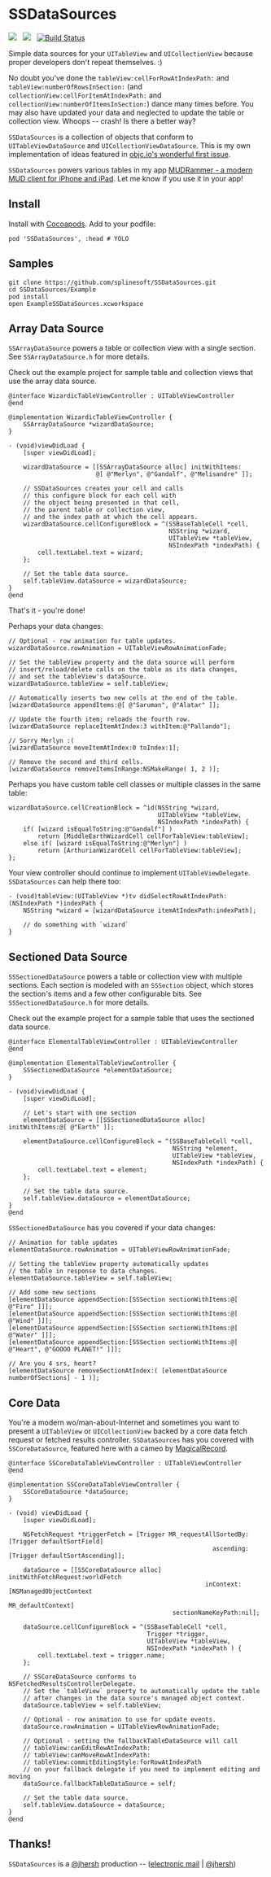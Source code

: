 SSDataSources
=============

![](http://cocoapod-badges.herokuapp.com/v/SSDataSources/badge.png) &nbsp; ![](http://cocoapod-badges.herokuapp.com/p/SSDataSources/badge.png) &nbsp; [![Build Status](https://travis-ci.org/splinesoft/SSDataSources.png?branch=master)](https://travis-ci.org/splinesoft/SSDataSources)

Simple data sources for your `UITableView` and `UICollectionView` because proper developers don't repeat themselves. :)

No doubt you've done the `tableView:cellForRowAtIndexPath:` and `tableView:numberOfRowsInSection:` (and `collectionView:cellForItemAtIndexPath:` and `collectionView:numberOfItemsInSection:`) dance many times before. You may also have updated your data and neglected to update the table or collection view. Whoops -- crash! Is there a better way?

`SSDataSources` is a collection of objects that conform to `UITableViewDataSource` and `UICollectionViewDataSource`. This is my own implementation of ideas featured in [objc.io's wonderful first issue](http://www.objc.io/issue-1/table-views.html).

`SSDataSources` powers various tables in my app [MUDRammer - a modern MUD client for iPhone and iPad](https://itunes.apple.com/us/app/mudrammer-a-modern-mud-client/id597157072?mt=8). Let me know if you use it in your app!

## Install

Install with [Cocoapods](http://cocoapods.org). Add to your podfile:

```
pod 'SSDataSources', :head # YOLO
```

## Samples

```
git clone https://github.com/splinesoft/SSDataSources.git
cd SSDataSources/Example
pod install
open ExampleSSDataSources.xcworkspace
```

## Array Data Source

`SSArrayDataSource` powers a table or collection view with a single section. See `SSArrayDataSource.h` for more details.

Check out the example project for sample table and collection views that use the array data source.


```objc
@interface WizardicTableViewController : UITableViewController
@end

@implementation WizardicTableViewController {
    SSArrayDataSource *wizardDataSource;
}

- (void)viewDidLoad {
    [super viewDidLoad];

    wizardDataSource = [[SSArrayDataSource alloc] initWithItems:
                        @[ @"Merlyn", @"Gandalf", @"Melisandre" ]];

	// SSDataSources creates your cell and calls
	// this configure block for each cell with 
	// the object being presented in that cell,
	// the parent table or collection view,
	// and the index path at which the cell appears.
    wizardDataSource.cellConfigureBlock = ^(SSBaseTableCell *cell, 
                                            NSString *wizard,
                                            UITableView *tableView,
                                            NSIndexPath *indexPath) {
        cell.textLabel.text = wizard;
    };
    
    // Set the table data source.
    self.tableView.dataSource = wizardDataSource;
}
@end
```

That's it - you're done! 

Perhaps your data changes:

```objc
// Optional - row animation for table updates.
wizardDataSource.rowAnimation = UITableViewRowAnimationFade;

// Set the tableView property and the data source will perform
// insert/reload/delete calls on the table as its data changes,
// and set the tableView's dataSource.
wizardDataSource.tableView = self.tableView;
	
// Automatically inserts two new cells at the end of the table.
[wizardDataSource appendItems:@[ @"Saruman", @"Alatar" ]];

// Update the fourth item; reloads the fourth row.
[wizardDataSource replaceItemAtIndex:3 withItem:@"Pallando"];

// Sorry Merlyn :(
[wizardDataSource moveItemAtIndex:0 toIndex:1];
	
// Remove the second and third cells.
[wizardDataSource removeItemsInRange:NSMakeRange( 1, 2 )];
```

Perhaps you have custom table cell classes or multiple classes in the same table:

```objc
wizardDataSource.cellCreationBlock = ^id(NSString *wizard, 
                                         UITableView *tableView, 
                                         NSIndexPath *indexPath) {
	if( [wizard isEqualToString:@"Gandalf"] )
		return [MiddleEarthWizardCell cellForTableView:tableView];
	else if( [wizard isEqualToString:@"Merlyn"] )
		return [ArthurianWizardCell cellForTableView:tableView];
};

```

Your view controller should continue to implement `UITableViewDelegate`. `SSDataSources` can help there too:

```objc
- (void)tableView:(UITableView *)tv didSelectRowAtIndexPath:(NSIndexPath *)indexPath {
	NSString *wizard = [wizardDataSource itemAtIndexPath:indexPath];
	
	// do something with `wizard`
}
```

## Sectioned Data Source

`SSSectionedDataSource` powers a table or collection view with multiple sections. Each section is modeled with an `SSSection` object, which stores the section's items and a few other configurable bits. See `SSSectionedDataSource.h` for more details.

Check out the example project for a sample table that uses the sectioned data source.

```objc
@interface ElementalTableViewController : UITableViewController
@end

@implementation ElementalTableViewController {
    SSSectionedDataSource *elementDataSource;
}

- (void)viewDidLoad {
    [super viewDidLoad];

    // Let's start with one section
    elementDataSource = [[SSSectionedDataSource alloc] initWithItems:@[ @"Earth" ]];

    elementDataSource.cellConfigureBlock = ^(SSBaseTableCell *cell, 
                                             NSString *element,
                                             UITableView *tableView,
                                             NSIndexPath *indexPath) {
        cell.textLabel.text = element;
    };
    
    // Set the table data source.
    self.tableView.dataSource = elementDataSource;
}
@end
```

`SSSectionedDataSource` has you covered if your data changes:

```objc
// Animation for table updates
elementDataSource.rowAnimation = UITableViewRowAnimationFade;

// Setting the tableView property automatically updates 
// the table in response to data changes.
elementDataSource.tableView = self.tableView;

// Add some new sections
[elementDataSource appendSection:[SSSection sectionWithItems:@[ @"Fire" ]]];
[elementDataSource appendSection:[SSSection sectionWithItems:@[ @"Wind" ]]];
[elementDataSource appendSection:[SSSection sectionWithItems:@[ @"Water" ]]];
[elementDataSource appendSection:[SSSection sectionWithItems:@[ @"Heart", @"GOOOO PLANET!" ]]];

// Are you 4 srs, heart?
[elementDataSource removeSectionAtIndex:( [elementDataSource numberOfSections] - 1 )];
```

## Core Data

You're a modern wo/man-about-Internet and sometimes you want to present a `UITableView` or `UICollectionView` backed by a core data fetch request or fetched results controller. `SSDataSources` has you covered with `SSCoreDataSource`, featured here with a cameo by [MagicalRecord](https://github.com/magicalpanda/MagicalRecord).

```objc
@interface SSCoreDataTableViewController : UITableViewController
@end

@implementation SSCoreDataTableViewController {
    SSCoreDataSource *dataSource;
}

- (void) viewDidLoad {
	[super viewDidLoad];
	
	NSFetchRequest *triggerFetch = [Trigger MR_requestAllSortedBy:[Trigger defaultSortField]
                                                        ascending:[Trigger defaultSortAscending]];
   
    dataSource = [[SSCoreDataSource alloc] initWithFetchRequest:worldFetch
                                                      inContext:[NSManagedObjectContext 
                                                                 MR_defaultContext]
                                             sectionNameKeyPath:nil];
                                                 
    dataSource.cellConfigureBlock = ^(SSBaseTableCell *cell, 
                                      Trigger *trigger, 
                                      UITableView *tableView,
                                      NSIndexPath *indexPath ) {
        cell.textLabel.text = trigger.name;
    };
    
    // SSCoreDataSource conforms to NSFetchedResultsControllerDelegate.
    // Set the `tableView` property to automatically update the table 
    // after changes in the data source's managed object context.
    dataSource.tableView = self.tableView;
    
    // Optional - row animation to use for update events.
    dataSource.rowAnimation = UITableViewRowAnimationFade;
    
    // Optional - setting the fallbackTableDataSource will call 
    // tableView:canEditRowAtIndexPath:
    // tableView:canMoveRowAtIndexPath:
    // tableView:commitEditingStyle:forRowAtIndexPath 
    // on your fallback delegate if you need to implement editing and moving
    dataSource.fallbackTableDataSource = self;
    
    // Set the table data source.
    self.tableView.dataSource = dataSource;
}
@end
```

## Thanks!

`SSDataSources` is a [@jhersh](https://github.com/jhersh) production -- ([electronic mail](mailto:jon@her.sh) | [@jhersh](https://twitter.com/jhersh))
